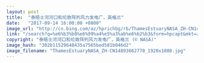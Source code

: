 ```yaml
---
layout: post
title:  "泰晤士河河口和伦敦阵列风力发电厂，英格兰"
date:   "2017-09-14 16:00:00 +0800"
image_url: "http://cn.bing.com/az/hprichbg/rb/ThamesEstuaryNASA_ZH-CN14893662770_1920x1080.jpg"
link: "/search?q=%e6%b3%b0%e6%99%a4%e5%a3%ab%e6%b2%b3&form=hpcapt&mkt=zh-cn"
copyright: "泰晤士河河口和伦敦阵列风力发电厂，英格兰 (© NASA)"
image_hash: "302b11529648435a7565bed581b046d2"
image_filename: "ThamesEstuaryNASA_ZH-CN14893662770_1920x1080.jpg"
---
```

